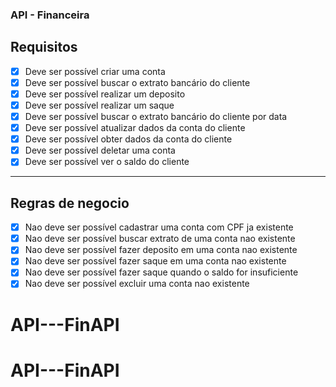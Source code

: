 ### API - Financeira

## Requisitos

- [x] Deve ser possível criar uma conta
- [x] Deve ser possível buscar o extrato bancário do cliente
- [x] Deve ser possível realizar um deposito
- [x] Deve ser possível realizar um saque
- [x] Deve ser possível buscar o extrato bancário do cliente por data
- [x] Deve ser possível atualizar dados da conta do cliente
- [x] Deve ser possível obter dados da conta do cliente
- [x] Deve ser possível deletar uma conta
- [x] Deve ser possível ver o saldo do cliente

---

## Regras de negocio

- [x] Nao deve ser possível cadastrar uma conta com CPF ja existente
- [x] Nao deve ser possível buscar extrato de uma conta nao existente
- [x] Nao deve ser possível fazer deposito em uma conta nao existente
- [x] Nao deve ser possível fazer saque em uma conta nao existente
- [x] Nao deve ser possível fazer saque quando o saldo for insuficiente
- [x] Nao deve ser possível excluir uma conta nao existente
# API---FinAPI
# API---FinAPI
